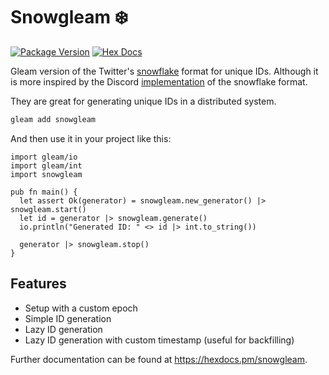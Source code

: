 # Snowgleam ❄️

[![Package Version](https://img.shields.io/hexpm/v/snowgleam)](https://hex.pm/packages/snowgleam)
[![Hex Docs](https://img.shields.io/badge/hex-docs-ffaff3)](https://hexdocs.pm/snowgleam/)

Gleam version of the Twitter's [snowflake](https://github.com/twitter-archive/snowflake/tree/snowflake-2010) format for unique IDs.
Although it is more inspired by the Discord [implementation](https://discord.com/developers/docs/reference#snowflakes) of the snowflake format.

They are great for generating unique IDs in a distributed system.

```sh
gleam add snowgleam
```
And then use it in your project like this:
```gleam
import gleam/io
import gleam/int
import snowgleam

pub fn main() {
  let assert Ok(generator) = snowgleam.new_generator() |> snowgleam.start()
  let id = generator |> snowgleam.generate()
  io.println("Generated ID: " <> id |> int.to_string())

  generator |> snowgleam.stop()
}
```

## Features
- Setup with a custom epoch
- Simple ID generation
- Lazy ID generation
- Lazy ID generation with custom timestamp (useful for backfilling)

Further documentation can be found at <https://hexdocs.pm/snowgleam>.

